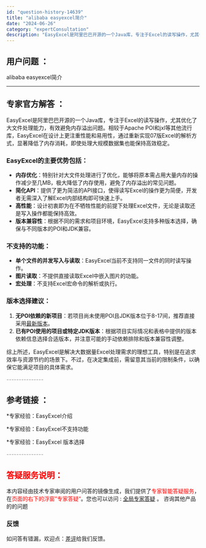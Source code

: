 ```yaml
---
id: "question-history-14639"
title: "alibaba easyexcel简介"
date: "2024-06-26"
category: "expertConsultation"
description: "EasyExcel是阿里巴巴开源的一个Java库，专注于Excel的读写操作，尤其优化了大文件处理能力，有效避免内存溢出问题。相较于Apache POI和jxl等其他流行库，EasyExcel在设计上更注重性能和易用性，通过重新实现07版Excel的解析方式，显著降低了内存消耗，即使处理大规模数据集"
---
```


## 用户问题 ： 
 alibaba easyexcel简介  

---------------
## 专家官方解答 ：

EasyExcel是阿里巴巴开源的一个Java库，专注于Excel的读写操作，尤其优化了大文件处理能力，有效避免内存溢出问题。相较于Apache POI和jxl等其他流行库，EasyExcel在设计上更注重性能和易用性，通过重新实现07版Excel的解析方式，显著降低了内存消耗，即使处理大规模数据集也能保持高效稳定。

### EasyExcel的主要优势包括：
- **内存优化**：特别针对大文件处理进行了优化，能够将原本需占用大量内存的操作减少至几MB，极大降低了内存使用，避免了内存溢出的常见问题。
- **简化API**：提供了更为简洁的API接口，使得读写Excel的操作更为简便，开发者无需深入了解Excel内部结构即可快速上手。
- **高性能**：设计初衷即为在不牺牲性能的前提下处理Excel文件，无论是读取还是写入操作都能保持高效。
- **版本兼容性**：根据不同的需求和项目环境，EasyExcel支持多种版本选择，确保与不同版本的POI和JDK兼容。

### 不支持的功能：
- **单个文件的并发写入与读取**：EasyExcel当前不支持同一文件的同时读写操作。
- **图片读取**：不提供直接读取Excel中嵌入图片的功能。
- **宏处理**：不支持Excel宏命令的解析或执行。

### 版本选择建议：
1. **无POI依赖的新项目**：若项目尚未使用POI且JDK版本位于8-17间，推荐直接采用[最新版本](https://maven-badges.herokuapp.com/maven-central/com.alibaba/easyexcel)。
2. **已有POI使用的项目或特定JDK版本**：根据项目实际情况和表格中提供的版本依赖信息选择合适版本，并注意可能的手动依赖排除和版本兼容性调整。

综上所述，EasyExcel是解决大数据量Excel处理需求的理想工具，特别是在追求效率与资源节约的场景下。不过，在决定集成前，需留意其当前的限制条件，以确保它能满足项目的具体需求。


<font color="#949494">---------------</font> 


## 参考链接 ：

*专家经验：EasyExcel介绍 
 
 *专家经验：EasyExcel不支持功能 
 
 *专家经验：EasyExcel 版本选择 


 <font color="#949494">---------------</font> 
 


## <font color="#FF0000">答疑服务说明：</font> 

本内容经由技术专家审阅的用户问答的镜像生成，我们提供了<font color="#FF0000">专家智能答疑服务</font>，在<font color="#FF0000">页面的右下的浮窗”专家答疑“</font>。您也可以访问 : [全局专家答疑](https://answer.opensource.alibaba.com/docs/intro) 。 咨询其他产品的的问题

### 反馈
如问答有错漏，欢迎点：[差评](https://ai.nacos.io/user/feedbackByEnhancerGradePOJOID?enhancerGradePOJOId=15897)给我们反馈。
